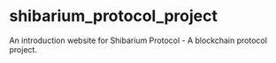 # shibarium_protocol_project
An introduction website for Shibarium Protocol - A blockchain protocol project.
